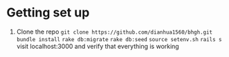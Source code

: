 # Getting set up
1. Clone the repo
`git clone https://github.com/dianhua1560/bhgh.git`
`bundle install`
`rake db:migrate`
`rake db:seed`
`source setenv.sh`
`rails s`
visit localhost:3000 and verify that everything is working
